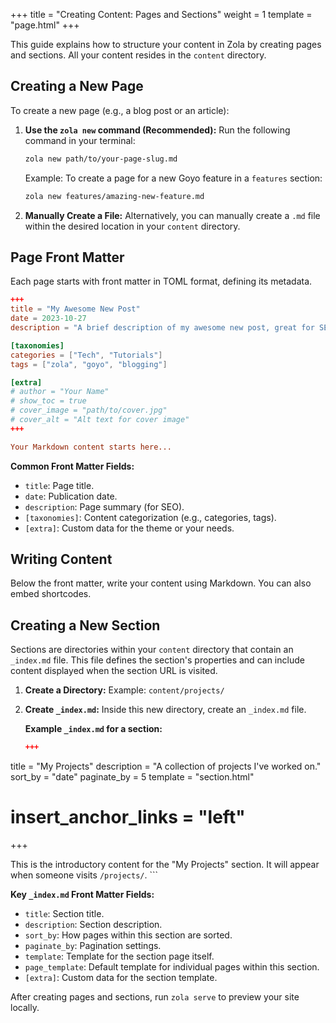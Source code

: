 +++
title = "Creating Content: Pages and Sections"
weight = 1
template = "page.html"
+++

This guide explains how to structure your content in Zola by creating pages and sections. All your content resides in the `content` directory.

## Creating a New Page

To create a new page (e.g., a blog post or an article):

1.  **Use the `zola new` command (Recommended):**
    Run the following command in your terminal:

    ```bash
    zola new path/to/your-page-slug.md
    ```

    Example: To create a page for a new Goyo feature in a `features` section:
    ```bash
    zola new features/amazing-new-feature.md
    ```

2.  **Manually Create a File:**
    Alternatively, you can manually create a `.md` file within the desired location in your `content` directory.

## Page Front Matter

Each page starts with front matter in TOML format, defining its metadata.

```toml
+++
title = "My Awesome New Post"
date = 2023-10-27
description = "A brief description of my awesome new post, great for SEO."

[taxonomies]
categories = ["Tech", "Tutorials"]
tags = ["zola", "goyo", "blogging"]

[extra]
# author = "Your Name"
# show_toc = true
# cover_image = "path/to/cover.jpg"
# cover_alt = "Alt text for cover image"
+++

Your Markdown content starts here...
```

**Common Front Matter Fields:**

-   `title`: Page title.
-   `date`: Publication date.
-   `description`: Page summary (for SEO).
-   `[taxonomies]`: Content categorization (e.g., categories, tags).
-   `[extra]`: Custom data for the theme or your needs.

## Writing Content

Below the front matter, write your content using Markdown. You can also embed shortcodes.

## Creating a New Section

Sections are directories within your `content` directory that contain an `_index.md` file. This file defines the section's properties and can include content displayed when the section URL is visited.

1.  **Create a Directory:**
    Example: `content/projects/`

2.  **Create `_index.md`:**
    Inside this new directory, create an `_index.md` file.

    **Example `_index.md` for a section:**
    ```toml
    +++
title = "My Projects"
description = "A collection of projects I've worked on."
sort_by = "date"
paginate_by = 5
template = "section.html"
# insert_anchor_links = "left"
+++

This is the introductory content for the "My Projects" section.
It will appear when someone visits `/projects/`.
    ```

**Key `_index.md` Front Matter Fields:**

-   `title`: Section title.
-   `description`: Section description.
-   `sort_by`: How pages within this section are sorted.
-   `paginate_by`: Pagination settings.
-   `template`: Template for the section page itself.
-   `page_template`: Default template for individual pages within this section.
-   `[extra]`: Custom data for the section template.

After creating pages and sections, run `zola serve` to preview your site locally.